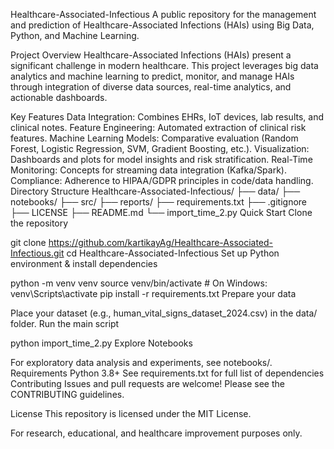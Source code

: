 Healthcare-Associated-Infectious
A public repository for the management and prediction of Healthcare-Associated Infections (HAIs) using Big Data, Python, and Machine Learning.

Project Overview
Healthcare-Associated Infections (HAIs) present a significant challenge in modern healthcare. This project leverages big data analytics and machine learning to predict, monitor, and manage HAIs through integration of diverse data sources, real-time analytics, and actionable dashboards.

Key Features
Data Integration: Combines EHRs, IoT devices, lab results, and clinical notes.
Feature Engineering: Automated extraction of clinical risk features.
Machine Learning Models: Comparative evaluation (Random Forest, Logistic Regression, SVM, Gradient Boosting, etc.).
Visualization: Dashboards and plots for model insights and risk stratification.
Real-Time Monitoring: Concepts for streaming data integration (Kafka/Spark).
Compliance: Adherence to HIPAA/GDPR principles in code/data handling.
Directory Structure
Healthcare-Associated-Infectious/
├── data/
├── notebooks/
├── src/
├── reports/
├── requirements.txt
├── .gitignore
├── LICENSE
├── README.md
└── import_time_2.py
Quick Start
Clone the repository

git clone https://github.com/kartikayAg/Healthcare-Associated-Infectious.git
cd Healthcare-Associated-Infectious
Set up Python environment & install dependencies

python -m venv venv
source venv/bin/activate  # On Windows: venv\Scripts\activate
pip install -r requirements.txt
Prepare your data

Place your dataset (e.g., human_vital_signs_dataset_2024.csv) in the data/ folder.
Run the main script

python import_time_2.py
Explore Notebooks

For exploratory data analysis and experiments, see notebooks/.
Requirements
Python 3.8+
See requirements.txt for full list of dependencies
Contributing
Issues and pull requests are welcome! Please see the CONTRIBUTING guidelines.

License
This repository is licensed under the MIT License.

For research, educational, and healthcare improvement purposes only.
